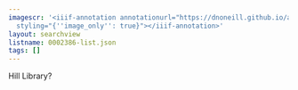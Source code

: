 ```yaml
---
imagescr: '<iiif-annotation annotationurl="https://dnoneill.github.io/annotations/0002386-2.json"
  styling="{''image_only'': true}"></iiif-annotation>'
layout: searchview
listname: 0002386-list.json
tags: []
---
```

Hill Library?